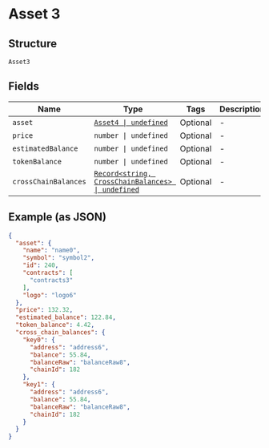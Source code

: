 
# Asset 3

## Structure

`Asset3`

## Fields

| Name | Type | Tags | Description |
|  --- | --- | --- | --- |
| `asset` | [`Asset4 \| undefined`](../../doc/models/asset-4.md) | Optional | - |
| `price` | `number \| undefined` | Optional | - |
| `estimatedBalance` | `number \| undefined` | Optional | - |
| `tokenBalance` | `number \| undefined` | Optional | - |
| `crossChainBalances` | [`Record<string, CrossChainBalances> \| undefined`](../../doc/models/cross-chain-balances.md) | Optional | - |

## Example (as JSON)

```json
{
  "asset": {
    "name": "name0",
    "symbol": "symbol2",
    "id": 240,
    "contracts": [
      "contracts3"
    ],
    "logo": "logo6"
  },
  "price": 132.32,
  "estimated_balance": 122.84,
  "token_balance": 4.42,
  "cross_chain_balances": {
    "key0": {
      "address": "address6",
      "balance": 55.84,
      "balanceRaw": "balanceRaw8",
      "chainId": 182
    },
    "key1": {
      "address": "address6",
      "balance": 55.84,
      "balanceRaw": "balanceRaw8",
      "chainId": 182
    }
  }
}
```

